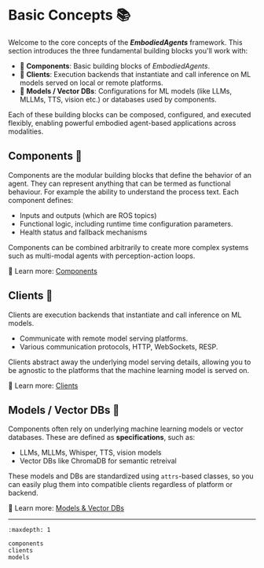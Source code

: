 # Basic Concepts 📚

Welcome to the core concepts of the **_EmbodiedAgents_** framework. This section introduces the three fundamental building blocks you'll work with:

* 🧩 **Components**: Basic building blocks of _EmbodiedAgents_.
* 🔌 **Clients**: Execution backends that instantiate and call inference on ML models served on local or remote platforms.
* 🧠 **Models / Vector DBs**: Configurations for ML models (like LLMs, MLLMs, TTS, vision etc.) or databases used by components.

Each of these building blocks can be composed, configured, and executed flexibly, enabling powerful embodied agent-based applications across modalities.

## Components 🧩

Components are the modular building blocks that define the behavior of an agent. They can represent anything that can be termed as functional behaviour. For example the ability to understand the process text. Each component defines:

* Inputs and outputs (which are ROS topics)
* Functional logic, including runtime time configuration parameters.
* Health status and fallback mechanisms

Components can be combined arbitrarily to create more complex systems such as multi-modal agents with perception-action loops.

📘 Learn more: [Components](components.md)

## Clients 🔌

Clients are execution backends that instantiate and call inference on ML models.

* Communicate with remote model serving platforms.
* Various communication protocols, HTTP, WebSockets, RESP.

Clients abstract away the underlying model serving details, allowing you to be agnostic to the platforms that the machine learning model is served on.

📘 Learn more: [Clients](clients.md)

## Models / Vector DBs 🧠

Components often rely on underlying machine learning models or vector databases. These are defined as **specifications**, such as:

* LLMs, MLLMs, Whisper, TTS, vision models
* Vector DBs like ChromaDB for semantic retreival

These models and DBs are standardized using `attrs`-based classes, so you can easily plug them into compatible clients regardless of platform or backend.

📘 Learn more: [Models & Vector DBs](models.md)

---

```{toctree}
:maxdepth: 1

components
clients
models
```
